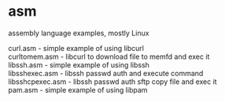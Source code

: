 # asm
assembly language examples, mostly Linux  

curl.asm - simple example of using libcurl   
curltomem.asm - libcurl to download file to memfd and exec it  
libssh.asm - simple example of using libssh  
libsshexec.asm - libssh passwd auth and execute command  
libsshcpexec.asm - libssh passwd auth sftp copy file and exec it  
pam.asm - simple example of using libpam
